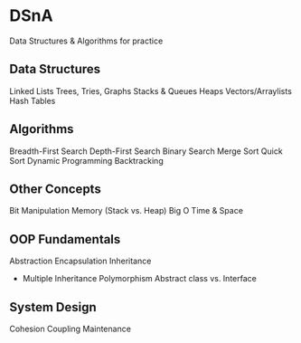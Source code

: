 # DSnA
Data Structures &amp; Algorithms for practice

## Data Structures
Linked Lists
Trees, Tries, Graphs
Stacks & Queues
Heaps
Vectors/Arraylists
Hash Tables

## Algorithms
Breadth-First Search
Depth-First Search
Binary Search
Merge Sort
Quick Sort
Dynamic Programming
Backtracking


## Other Concepts
Bit Manipulation
Memory (Stack vs. Heap)
Big O Time & Space


## OOP Fundamentals
Abstraction
Encapsulation
Inheritance
- Multiple Inheritance
Polymorphism
Abstract class vs. Interface

## System Design
Cohesion
Coupling
Maintenance

